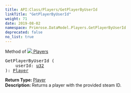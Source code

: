 ```yaml
---
title: API:Class/Players/GetPlayerByUserId
linkTitle: "GetPlayerByUserId"
weight: 71
date: 2019-08-02
namespace: Primrose.DataModel.Players.GetPlayerByUserId
deprecated: false
no_list: true
---
```

Method of <a href="/docs/api-reference/Class/Players"><img src="/icons/silk/users.png"/>&nbsp;Players</a>
<pre class="method-declaration">
GetPlayerByUserId (
    userId: <a class="type" href="/docs/api-reference/System/Primitives#uint32">u32</a>
): <a class="type" href="/docs/api-reference/Class/Player">Player</a></pre>
<b>Return Type: </b>
<a class="type" href="/docs/api-reference/Class/Player">Player</a>
<br/>
<b>Description: </b>
Returns a player with the provided steam ID.

